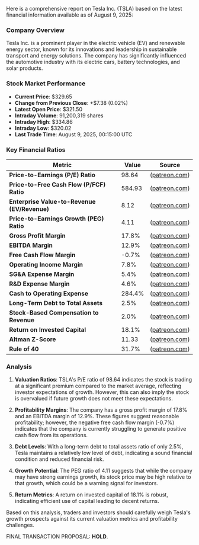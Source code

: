 Here is a comprehensive report on Tesla Inc. (TSLA) based on the latest financial information available as of August 9, 2025:

### Company Overview
Tesla Inc. is a prominent player in the electric vehicle (EV) and renewable energy sector, known for its innovations and leadership in sustainable transport and energy solutions. The company has significantly influenced the automotive industry with its electric cars, battery technologies, and solar products.

### Stock Market Performance
- **Current Price**: $329.65
- **Change from Previous Close**: +$7.38 (0.02%)
- **Latest Open Price**: $321.50
- **Intraday Volume**: 91,200,319 shares
- **Intraday High**: $334.86
- **Intraday Low**: $320.02
- **Last Trade Time**: August 9, 2025, 00:15:00 UTC

### Key Financial Ratios
| Metric                                      | Value       | Source                                                                                       |
|---------------------------------------------|-------------|----------------------------------------------------------------------------------------------|
| **Price-to-Earnings (P/E) Ratio**          | 98.64       | ([patreon.com](https://www.patreon.com/posts/tsla-tesla-107581765?utm_source=openai))     |
| **Price-to-Free Cash Flow (P/FCF) Ratio**  | 584.93      | ([patreon.com](https://www.patreon.com/posts/tsla-tesla-107581765?utm_source=openai))     |
| **Enterprise Value-to-Revenue (EV/Revenue)** | 8.12       | ([patreon.com](https://www.patreon.com/posts/tsla-tesla-107581765?utm_source=openai))     |
| **Price-to-Earnings Growth (PEG) Ratio**   | 4.11        | ([patreon.com](https://www.patreon.com/posts/tsla-tesla-107581765?utm_source=openai))     |
| **Gross Profit Margin**                     | 17.8%       | ([patreon.com](https://www.patreon.com/posts/tsla-tesla-107581765?utm_source=openai))     |
| **EBITDA Margin**                           | 12.9%       | ([patreon.com](https://www.patreon.com/posts/tsla-tesla-107581765?utm_source=openai))     |
| **Free Cash Flow Margin**                   | -0.7%       | ([patreon.com](https://www.patreon.com/posts/tsla-tesla-107581765?utm_source=openai))     |
| **Operating Income Margin**                 | 7.8%        | ([patreon.com](https://www.patreon.com/posts/tsla-tesla-107581765?utm_source=openai))     |
| **SG&A Expense Margin**                     | 5.4%        | ([patreon.com](https://www.patreon.com/posts/tsla-tesla-107581765?utm_source=openai))     |
| **R&D Expense Margin**                      | 4.6%        | ([patreon.com](https://www.patreon.com/posts/tsla-tesla-107581765?utm_source=openai))     |
| **Cash to Operating Expense**               | 284.4%      | ([patreon.com](https://www.patreon.com/posts/tsla-tesla-107581765?utm_source=openai))     |
| **Long-Term Debt to Total Assets**         | 2.5%        | ([patreon.com](https://www.patreon.com/posts/tsla-tesla-107581765?utm_source=openai))     |
| **Stock-Based Compensation to Revenue**     | 2.0%        | ([patreon.com](https://www.patreon.com/posts/tsla-tesla-107581765?utm_source=openai))     |
| **Return on Invested Capital**              | 18.1%       | ([patreon.com](https://www.patreon.com/posts/tsla-tesla-107581765?utm_source=openai))     |
| **Altman Z-Score**                         | 11.33       | ([patreon.com](https://www.patreon.com/posts/tsla-tesla-107581765?utm_source=openai))     |
| **Rule of 40**                              | 31.7%       | ([patreon.com](https://www.patreon.com/posts/tsla-tesla-107581765?utm_source=openai))     |

### Analysis
1. **Valuation Ratios**: TSLA's P/E ratio of 98.64 indicates the stock is trading at a significant premium compared to the market average, reflecting investor expectations of growth. However, this can also imply the stock is overvalued if future growth does not meet these expectations.

2. **Profitability Margins**: The company has a gross profit margin of 17.8% and an EBITDA margin of 12.9%. These figures suggest reasonable profitability; however, the negative free cash flow margin (-0.7%) indicates that the company is currently struggling to generate positive cash flow from its operations.

3. **Debt Levels**: With a long-term debt to total assets ratio of only 2.5%, Tesla maintains a relatively low level of debt, indicating a sound financial condition and reduced financial risk.

4. **Growth Potential**: The PEG ratio of 4.11 suggests that while the company may have strong earnings growth, its stock price may be high relative to that growth, which could be a warning signal for investors.

5. **Return Metrics**: A return on invested capital of 18.1% is robust, indicating efficient use of capital leading to decent returns.

Based on this analysis, traders and investors should carefully weigh Tesla's growth prospects against its current valuation metrics and profitability challenges.

FINAL TRANSACTION PROPOSAL: **HOLD**.